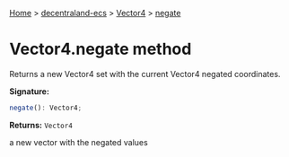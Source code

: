 [Home](./index) &gt; [decentraland-ecs](./decentraland-ecs.md) &gt; [Vector4](./decentraland-ecs.vector4.md) &gt; [negate](./decentraland-ecs.vector4.negate.md)

# Vector4.negate method

Returns a new Vector4 set with the current Vector4 negated coordinates.

**Signature:**
```javascript
negate(): Vector4;
```
**Returns:** `Vector4`

a new vector with the negated values
